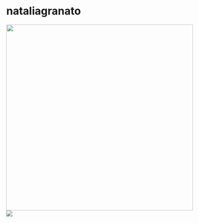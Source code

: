# nataliagranato

<td><img width="495px" align="left" src="https://github-readme-stats.vercel.app/api?username=techpreta&theme=buefy"/>  

  ![](https://komarev.com/ghpvc/?username=techpreta-username)


